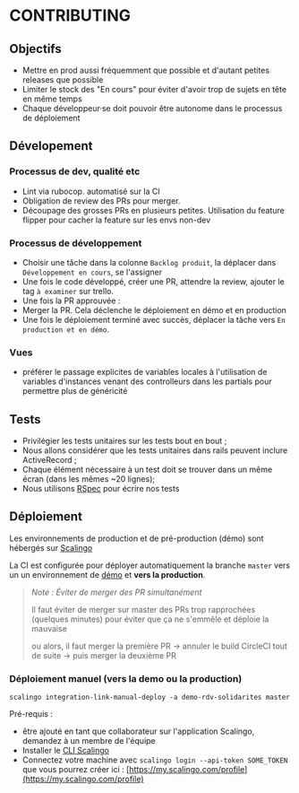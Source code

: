 # CONTRIBUTING


## Objectifs

- Mettre en prod aussi fréquemment que possible et d'autant petites releases que possible
- Limiter le stock des "En cours" pour éviter d'avoir trop de sujets en tête en même temps
- Chaque développeur·se doit pouvoir être autonome dans le processus de déploiement

## Dévelopement

### Processus de dev, qualité etc

- Lint via rubocop. automatisé sur la CI
- Obligation de review des PRs pour merger.
- Découpage des grosses PRs en plusieurs petites. Utilisation du feature flipper pour cacher la feature sur les envs non-dev

### Processus de développement

- Choisir une tâche dans la colonne `Backlog produit`, la déplacer dans `Développement en cours`, se l'assigner
- Une fois le code développé, créer une PR, attendre la review, ajouter le tag `à examiner` sur trello.
- Une fois la PR approuvée :
- Merger la PR. Cela déclenche le déploiement en démo et en production
- Une fois le déploiement terminé avec succès, déplacer la tâche vers `En production et en démo`.

### Vues

- préférer le passage explicites de variables locales à l'utilisation de variables d'instances venant des controlleurs dans les partials pour permettre plus de généricité

## Tests

- Privilégier les tests unitaires sur les tests bout en bout ;
- Nous allons considérer que les tests unitaires dans rails peuvent inclure ActiveRecord ;
- Chaque élément nécessaire à un test doit se trouver dans un même écran (dans les mêmes ~20 lignes);
- Nous utilisons [RSpec](https://rspec.info/) pour écrire nos tests


## Déploiement

Les environnements de production et de pré-production (démo) sont hébergés sur
[Scalingo](https://scalingo.com/)

La CI est configurée pour déployer automatiquement la branche `master` vers un
un environnement de [démo](https://demo.rdv-solidarites.fr) et **vers la production**.


> _Note : Éviter de merger des PR simultanément_
>
> Il faut éviter de merger sur master des PRs trop rapprochées (quelques minutes) pour éviter que ça ne s'emmêle et déploie la mauvaise
> 
> ou alors, il faut merger la première PR -> annuler le build CircleCI tout de suite -> puis merger la deuxième PR


### Déploiement manuel (vers la demo ou la production)

`scalingo integration-link-manual-deploy -a demo-rdv-solidarites master`

Pré-requis :
- être ajouté en tant que collaborateur sur l'application Scalingo, demandez à un membre de l'équipe
- Installer le [CLI Scalingo](https://doc.scalingo.com/platform/cli/start)
- Connectez votre machine avec `scalingo login --api-token SOME_TOKEN` que vous pourrez créer ici : [https://my.scalingo.com/profile](https://my.scalingo.com/profile)


